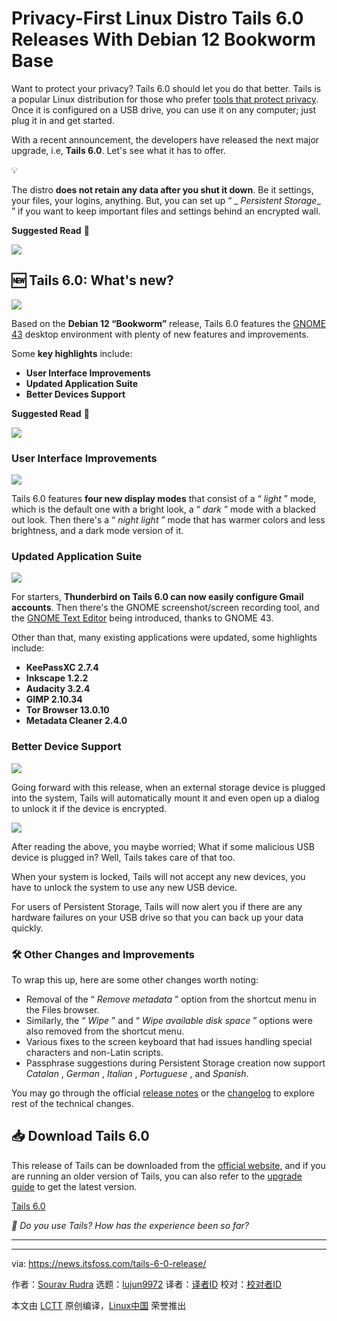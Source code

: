 [#]: subject: "Privacy-First Linux Distro Tails 6.0 Releases With Debian 12 Bookworm Base"
[#]: via: "https://news.itsfoss.com/tails-6-0-release/"
[#]: author: "Sourav Rudra https://news.itsfoss.com/author/sourav/"
[#]: collector: "lujun9972/lctt-scripts-1705972010"
[#]: translator: " "
[#]: reviewer: " "
[#]: publisher: " "
[#]: url: " "

Privacy-First Linux Distro Tails 6.0 Releases With Debian 12 Bookworm Base
======
Want to protect your privacy? Tails 6.0 should let you do that better.
Tails is a popular Linux distribution for those who prefer [tools that protect privacy][1]. Once it is configured on a USB drive, you can use it on any computer; just plug it in and get started.

With a recent announcement, the developers have released the next major upgrade, i.e, **Tails 6.0**. Let's see what it has to offer.

💡

The distro ****does not retain any data after you shut it down****. Be it settings, your files, your logins, anything. But, you can set up “ _ _Persistent Storage__ ” if you want to keep important files and settings behind an encrypted wall.

**Suggested Read** 📖

![][2]

## 🆕 Tails 6.0: What's new?

![][3]

Based on the **Debian 12 “Bookworm”** release, Tails 6.0 features the [GNOME 43][4] desktop environment with plenty of new features and improvements.

Some **key highlights** include:

  * **User Interface Improvements**
  * **Updated Application Suite**
  * **Better Devices Support**



**Suggested Read** 📖

![][5]

### User Interface Improvements

![][6]

Tails 6.0 features **four new display modes** that consist of a “ _light_ ” mode, which is the default one with a bright look, a “ _dark_ ” mode with a blacked out look. Then there's a “ _night light_ ” mode that has warmer colors and less brightness, and a dark mode version of it.

### Updated Application Suite

![][7]

For starters, **Thunderbird on Tails 6.0 can now easily configure Gmail accounts**. Then there's the GNOME screenshot/screen recording tool, and the [GNOME Text Editor][8] being introduced, thanks to GNOME 43.

Other than that, many existing applications were updated, some highlights include:

  * **KeePassXC 2.7.4**
  * **Inkscape 1.2.2**
  * **Audacity 3.2.4**
  * **GIMP 2.10.34**
  * **Tor Browser 13.0.10**
  * **Metadata Cleaner 2.4.0**



### Better Device Support

![][9]

Going forward with this release, when an external storage device is plugged into the system, Tails will automatically mount it and even open up a dialog to unlock it if the device is encrypted.

![][10]

After reading the above, you maybe worried; What if some malicious USB device is plugged in? Well, Tails takes care of that too.

When your system is locked, Tails will not accept any new devices, you have to unlock the system to use any new USB device.

For users of Persistent Storage, Tails will now alert you if there are any hardware failures on your USB drive so that you can back up your data quickly.

### 🛠️ Other Changes and Improvements

To wrap this up, here are some other changes worth noting:

  * Removal of the “ _Remove metadata_ ” option from the shortcut menu in the Files browser.
  * Similarly, the “ _Wipe_ ” and “ _Wipe available disk space_ ” options were also removed from the shortcut menu.
  * Various fixes to the screen keyboard that had issues handling special characters and non-Latin scripts.
  * Passphrase suggestions during Persistent Storage creation now support _Catalan_ , _German_ , _Italian_ , _Portuguese_ , and _Spanish_.



You may go through the official [release notes][11] or the [changelog][12] to explore rest of the technical changes.

## 📥 Download Tails 6.0

This release of Tails can be downloaded from the [official website][13], and if you are running an older version of Tails, you can also refer to the [upgrade guide][14] to get the latest version.

[Tails 6.0][13]

_💬 Do you use Tails? How has the experience been so far?_

* * *

--------------------------------------------------------------------------------

via: https://news.itsfoss.com/tails-6-0-release/

作者：[Sourav Rudra][a]
选题：[lujun9972][b]
译者：[译者ID](https://github.com/译者ID)
校对：[校对者ID](https://github.com/校对者ID)

本文由 [LCTT](https://github.com/LCTT/TranslateProject) 原创编译，[Linux中国](https://linux.cn/) 荣誉推出

[a]: https://news.itsfoss.com/author/sourav/
[b]: https://github.com/lujun9972
[1]: https://itsfoss.com/privacy-tools/
[2]: https://itsfoss.com/content/images/size/w256h256/2022/12/android-chrome-192x192.png
[3]: https://news.itsfoss.com/content/images/2024/02/Tails_a.png
[4]: https://news.itsfoss.com/gnome-43-release/
[5]: https://news.itsfoss.com/content/images/size/w256h256/2022/08/android-chrome-192x192.png
[6]: https://news.itsfoss.com/content/images/2024/02/Tails_b.png
[7]: https://news.itsfoss.com/content/images/2024/02/Tails_c.png
[8]: https://apps.gnome.org/TextEditor/
[9]: https://news.itsfoss.com/content/images/2024/02/Tails_d.png
[10]: https://news.itsfoss.com/content/images/2024/02/Tails_e.png
[11]: https://tails.net/news/version_6.0/index.en.html
[12]: https://gitlab.tails.boum.org/tails/tails/-/blob/master/debian/changelog
[13]: https://tails.net/install/index.en.html
[14]: https://tails.net/doc/upgrade/index.en.html
